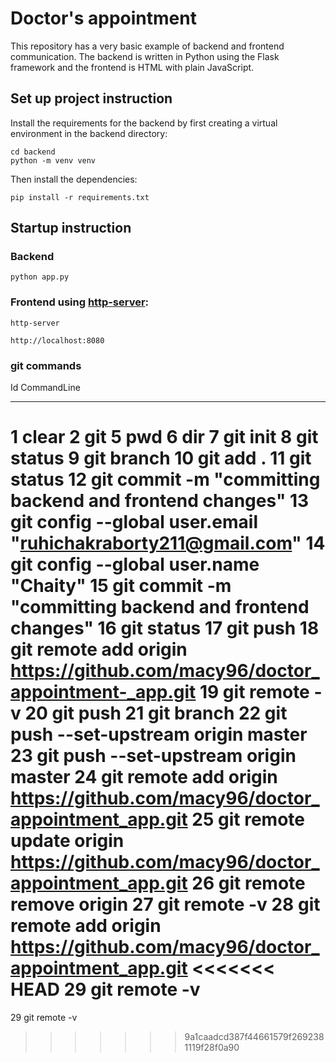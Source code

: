 # Doctor's appointment 

This repository has a very basic example of backend and frontend communication. The backend is written in Python using the Flask framework and the frontend is HTML with plain JavaScript.


## Set up project instruction 

Install the requirements for the backend by first creating a virtual environment in the backend directory:

```
cd backend
python -m venv venv
```
Then install the dependencies:

```
pip install -r requirements.txt 
```

## Startup instruction 

### Backend 

```
python app.py
```

### Frontend using [http-server](https://www.npmjs.com/package/http-server):

```
http-server
```

`http://localhost:8080`

### git commands

 Id CommandLine
  -- -----------
   1 clear
   2 git
   5 pwd
   6 dir
   7 git init
   8 git status
   9 git branch
  10 git add .
  11 git status
  12 git commit -m "committing backend and frontend changes"
  13 git config --global user.email "ruhichakraborty211@gmail.com"
  14 git config --global user.name "Chaity"
  15 git commit -m "committing backend and frontend changes"
  16 git status
  17 git push
  18 git remote add origin https://github.com/macy96/doctor_appointment-_app.git
  19 git remote -v
  20 git push
  21 git branch
  22 git push --set-upstream origin master
  23 git push --set-upstream origin master
  24 git remote add origin https://github.com/macy96/doctor_appointment_app.git
  25 git remote update origin https://github.com/macy96/doctor_appointment_app.git
  26 git remote remove origin
  27 git remote -v
  28 git remote add origin https://github.com/macy96/doctor_appointment_app.git
<<<<<<< HEAD
  29 git remote -v
=======
  29 git remote -v
>>>>>>> 9a1caadcd387f44661579f2692381119f28f0a90

